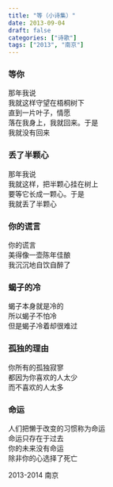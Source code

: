 ```yaml
---
title: "等（小诗集）"
date: 2013-09-04
draft: false
categories: ["诗歌"]
tags: ["2013", "南京"]
---
```


### 等你
那年我说  
我就这样守望在梧桐树下  
直到一片叶子，情愿  
落在我身上，我就回来。于是  
我就没有回来  

### 丢了半颗心
那年我说  
我就这样，把半颗心挂在树上  
要等它长成一颗心。于是   
我就丢了半颗心   

### 你的谎言
你的谎言   
美得像一壶陈年佳酿   
我沉沉地自饮自醉了    

### 蝎子的冷
蝎子本身就是冷的  
所以蝎子不怕冷  
但是蝎子冷着却很难过  

### 孤独的理由
你所有的孤独寂寥  
都因为你喜欢的人太少  
而不喜欢的人太多  

### 命运
人们把懒于改变的习惯称为命运  
命运只存在于过去  
你的未来没有命运  
除非你的心选择了死亡  

2013-2014 南京  
